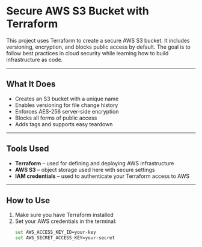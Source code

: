 # Secure AWS S3 Bucket with Terraform

This project uses Terraform to create a secure AWS S3 bucket. It includes versioning, encryption, and blocks public access by default. The goal is to follow best practices in cloud security while learning how to build infrastructure as code.

---

## What It Does

- Creates an S3 bucket with a unique name
- Enables versioning for file change history
- Enforces AES-256 server-side encryption
- Blocks all forms of public access
- Adds tags and supports easy teardown

---

## Tools Used

- **Terraform** – used for defining and deploying AWS infrastructure
- **AWS S3** – object storage used here with secure settings
- **IAM credentials** – used to authenticate your Terraform access to AWS

---

## How to Use

1. Make sure you have Terraform installed
2. Set your AWS credentials in the terminal:
   ```bash
   set AWS_ACCESS_KEY_ID=your-key
   set AWS_SECRET_ACCESS_KEY=your-secret


